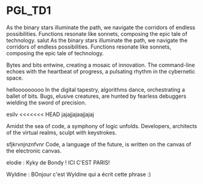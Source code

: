 
# PGL_TD1
As the binary stars illuminate the path, we navigate the corridors of endless possibilities. Functions resonate like sonnets, composing the epic tale of technology.
salut
As the binary stars illuminate the path, we navigate the corridors of endless possibilities. Functions resonate like sonnets, composing the epic tale of technology.

Bytes and bits entwine, creating a mosaic of innovation. The command-line echoes with the heartbeat of progress, a pulsating rhythm in the cybernetic space.

hellooooooooo
In the digital tapestry, algorithms dance, orchestrating a ballet of bits. Bugs, elusive creatures, are hunted by fearless debuggers wielding the sword of precision.

esilv
<<<<<<< HEAD
jajajjajaajjajaj

Amidst the sea of code, a symphony of logic unfolds. Developers, architects of the virtual realms, sculpt with keystrokes.

sfjkrvnjnznfvnr
Code, a language of the future, is written on the canvas of the electronic canvas.

elodie :
Kyky de Bondy !
ICI C'EST PARIS!

Wyldine :
BOnjour c'est Wyldine qui a écrit cette phrase :)

